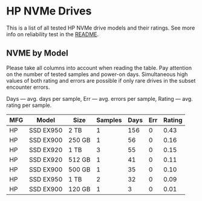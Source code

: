HP NVMe Drives
==============

This is a list of all tested HP NVMe drive models and their ratings. See more
info on reliability test in the [README](https://github.com/linuxhw/SMART).

NVME by Model
------------

Please take all columns into account when reading the table. Pay attention on the
number of tested samples and power-on days. Simultaneous high values of both rating
and errors are possible if only rare drives in the subset encounter errors.

Days   — avg. days per sample,
Err    — avg. errors per sample,
Rating — avg. rating per sample.

| MFG       | Model              | Size   | Samples | Days  | Err   | Rating |
|-----------|--------------------|--------|---------|-------|-------|--------|
| HP        | SSD EX950          | 2 TB   | 1       | 156   | 0     | 0.43   |
| HP        | SSD EX900          | 250 GB | 1       | 56    | 0     | 0.16   |
| HP        | SSD EX920          | 1 TB   | 3       | 55    | 0     | 0.15   |
| HP        | SSD EX920          | 512 GB | 1       | 41    | 0     | 0.11   |
| HP        | SSD EX900          | 500 GB | 1       | 35    | 0     | 0.10   |
| HP        | SSD EX950          | 1 TB   | 2       | 32    | 0     | 0.09   |
| HP        | SSD EX900          | 120 GB | 1       | 3     | 0     | 0.01   |
